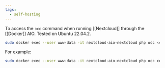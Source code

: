 ```yaml
---
tags:
  - self-hosting
---
```

To access the `occ` command when running [[Nextcloud]] through the [[Docker]] AIO.  Tested on Ubuntu 22.04.2.

```bash
sudo docker exec --user www-data -it nextcloud-aio-nextcloud php occ <commands>
```

For example:

```bash
sudo docker exec --user www-data -it nextcloud-aio-nextcloud php occ config:app:set text rich_editing_enabled --value=0
```

